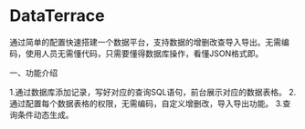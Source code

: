 # DataTerrace
通过简单的配置快速搭建一个数据平台，支持数据的增删改查导入导出。无需编码，使用人员无需懂代码，只需要懂得数据库操作，看懂JSON格式即。

一、功能介绍

1.通过数据库添加记录，写好对应的查询SQL语句，前台展示对应的数据表格。
2.通过配置每个数据表格的权限，无需编码，自定义增删改，导入导出功能。
3.查询条件动态生成。
